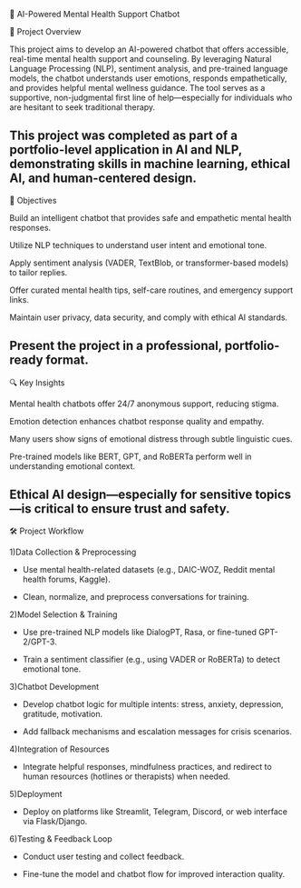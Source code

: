 🤖 AI-Powered Mental Health Support Chatbot

📌 Project Overview

This project aims to develop an AI-powered chatbot that offers accessible, real-time mental health support and counseling. By leveraging Natural Language Processing (NLP), sentiment analysis, and pre-trained language models, the chatbot understands user emotions, responds empathetically, and provides helpful mental wellness guidance. The tool serves as a supportive, non-judgmental first line of help—especially for individuals who are hesitant to seek traditional therapy.

This project was completed as part of a portfolio-level application in AI and NLP, demonstrating skills in machine learning, ethical AI, and human-centered design.
---------------------------------------------------------------------------------------------------------------------------------------------------------------------------------------------------------------------
🎯 Objectives

Build an intelligent chatbot that provides safe and empathetic mental health responses.

Utilize NLP techniques to understand user intent and emotional tone.

Apply sentiment analysis (VADER, TextBlob, or transformer-based models) to tailor replies.

Offer curated mental health tips, self-care routines, and emergency support links.

Maintain user privacy, data security, and comply with ethical AI standards.

Present the project in a professional, portfolio-ready format.
---------------------------------------------------------------------------------------------------------------------------------------------------------------------------------------------------------------------
🔍 Key Insights

Mental health chatbots offer 24/7 anonymous support, reducing stigma.

Emotion detection enhances chatbot response quality and empathy.

Many users show signs of emotional distress through subtle linguistic cues.

Pre-trained models like BERT, GPT, and RoBERTa perform well in understanding emotional context.

Ethical AI design—especially for sensitive topics—is critical to ensure trust and safety.
---------------------------------------------------------------------------------------------------------------------------------------------------------------------------------------------------------------------
🛠 Project Workflow

1)Data Collection & Preprocessing

* Use mental health-related datasets (e.g., DAIC-WOZ, Reddit mental health forums, Kaggle).

* Clean, normalize, and preprocess conversations for training.

2)Model Selection & Training

* Use pre-trained NLP models like DialogPT, Rasa, or fine-tuned GPT-2/GPT-3.

* Train a sentiment classifier (e.g., using VADER or RoBERTa) to detect emotional tone.

3)Chatbot Development

* Develop chatbot logic for multiple intents: stress, anxiety, depression, gratitude, motivation.

* Add fallback mechanisms and escalation messages for crisis scenarios.

4)Integration of Resources

* Integrate helpful responses, mindfulness practices, and redirect to human resources (hotlines or therapists) when needed.

5)Deployment

* Deploy on platforms like Streamlit, Telegram, Discord, or web interface via Flask/Django.

6)Testing & Feedback Loop

* Conduct user testing and collect feedback.

* Fine-tune the model and chatbot flow for improved interaction quality.

